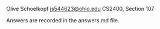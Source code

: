 Olive Schoelkopf
js544623@ohio.edu
CS2400, Section 107

Answers are recorded in the answers.md file.
